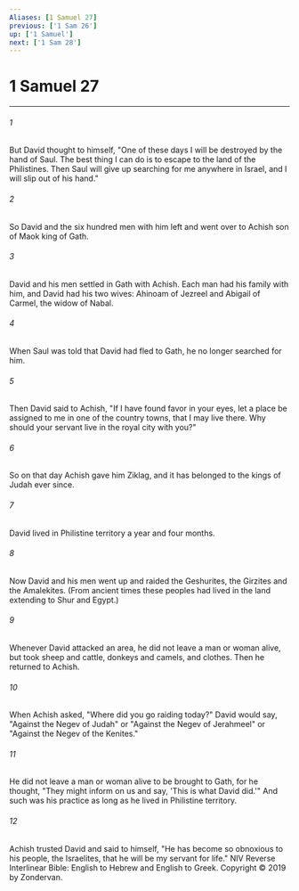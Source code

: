 ```yaml
---
Aliases: [1 Samuel 27]
previous: ['1 Sam 26']
up: ['1 Samuel']
next: ['1 Sam 28']
---
```

# 1 Samuel 27

***


###### 1 
But David thought to himself, "One of these days I will be destroyed by the hand of Saul. The best thing I can do is to escape to the land of the Philistines. Then Saul will give up searching for me anywhere in Israel, and I will slip out of his hand." 

###### 2 
So David and the six hundred men with him left and went over to Achish son of Maok king of Gath. 

###### 3 
David and his men settled in Gath with Achish. Each man had his family with him, and David had his two wives: Ahinoam of Jezreel and Abigail of Carmel, the widow of Nabal. 

###### 4 
When Saul was told that David had fled to Gath, he no longer searched for him. 

###### 5 
Then David said to Achish, "If I have found favor in your eyes, let a place be assigned to me in one of the country towns, that I may live there. Why should your servant live in the royal city with you?" 

###### 6 
So on that day Achish gave him Ziklag, and it has belonged to the kings of Judah ever since. 

###### 7 
David lived in Philistine territory a year and four months. 

###### 8 
Now David and his men went up and raided the Geshurites, the Girzites and the Amalekites. (From ancient times these peoples had lived in the land extending to Shur and Egypt.) 

###### 9 
Whenever David attacked an area, he did not leave a man or woman alive, but took sheep and cattle, donkeys and camels, and clothes. Then he returned to Achish. 

###### 10 
When Achish asked, "Where did you go raiding today?" David would say, "Against the Negev of Judah" or "Against the Negev of Jerahmeel" or "Against the Negev of the Kenites." 

###### 11 
He did not leave a man or woman alive to be brought to Gath, for he thought, "They might inform on us and say, 'This is what David did.'" And such was his practice as long as he lived in Philistine territory. 

###### 12 
Achish trusted David and said to himself, "He has become so obnoxious to his people, the Israelites, that he will be my servant for life." NIV Reverse Interlinear Bible: English to Hebrew and English to Greek. Copyright © 2019 by Zondervan.
